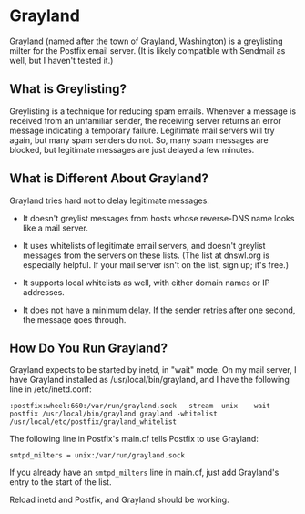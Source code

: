 # Grayland

Grayland (named after the town of Grayland, Washington) 
is a greylisting milter for the Postfix email server. 
(It is likely compatible with Sendmail as well, but I haven't tested it.)

## What is Greylisting?

Greylisting is a technique for reducing spam emails.
Whenever a message is received from an unfamiliar sender, 
the receiving server returns an error message indicating a temporary failure.
Legitimate mail servers will try again, but many spam senders do not.
So, many spam messages are blocked, but legitimate messages are just delayed a few minutes.

## What is Different About Grayland?

Grayland tries hard not to delay legitimate messages.

 - It doesn't greylist messages from hosts whose reverse-DNS name looks like a mail server.

 - It uses whitelists of legitimate email servers, and doesn't greylist messages from the servers on these lists.
   (The list at dnswl.org is especially helpful. If your mail server isn't on the list, sign up; it's free.)

 - It supports local whitelists as well, with either domain names or IP addresses.

 - It does not have a minimum delay. If the sender retries after one second, the message goes through.

## How Do You Run Grayland?

Grayland expects to be started by inetd, in "wait" mode. 
On my mail server, I have Grayland installed as /usr/local/bin/grayland,
and I have the following line in /etc/inetd.conf:

    :postfix:wheel:660:/var/run/grayland.sock	stream	unix	wait	postfix	/usr/local/bin/grayland	grayland -whitelist /usr/local/etc/postfix/grayland_whitelist

The following line in Postfix's main.cf tells Postfix to use Grayland:

    smtpd_milters = unix:/var/run/grayland.sock

If you already have an `smtpd_milters` line in main.cf, just add Grayland's entry to the start of the list.

Reload inetd and Postfix, and Grayland should be working. 
